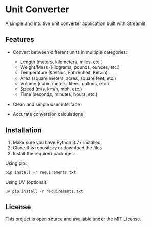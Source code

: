 # Unit Converter

A simple and intuitive unit converter application built with Streamlit.

## Features

- Convert between different units in multiple categories:
  - Length (meters, kilometers, miles, etc.)
  - Weight/Mass (kilograms, pounds, ounces, etc.)
  - Temperature (Celsius, Fahrenheit, Kelvin)
  - Area (square meters, acres, square feet, etc.)
  - Volume (cubic meters, liters, gallons, etc.)
  - Speed (m/s, km/h, mph, etc.)
  - Time (seconds, minutes, hours, etc.)

- Clean and simple user interface
- Accurate conversion calculations

## Installation

1. Make sure you have Python 3.7+ installed
2. Clone this repository or download the files
3. Install the required packages:

Using pip:
```
pip install -r requirements.txt
```

Using UV (optional):
```
uv pip install -r requirements.txt
```

## License

This project is open source and available under the MIT License.
